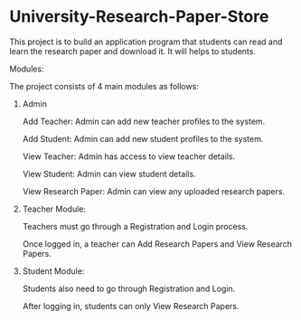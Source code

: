 # University-Research-Paper-Store

This project is to build an application program that students can read and learn the research paper and download it. It will helps to students.

Modules:

The project consists of 4 main modules as follows:

1. Admin

   Add Teacher: Admin can add new teacher profiles to the system.
   
   Add Student: Admin can add new student profiles to the system.
   
   View Teacher: Admin has access to view teacher details.
   
   View Student: Admin can view student details.
   
   View Research Paper: Admin can view any uploaded research papers.

2. Teacher Module:

   Teachers must go through a Registration and Login process.
   
   Once logged in, a teacher can Add Research Papers and View Research Papers.
   
3. Student Module:

   Students also need to go through Registration and Login.
   
   After logging in, students can only View Research Papers.
